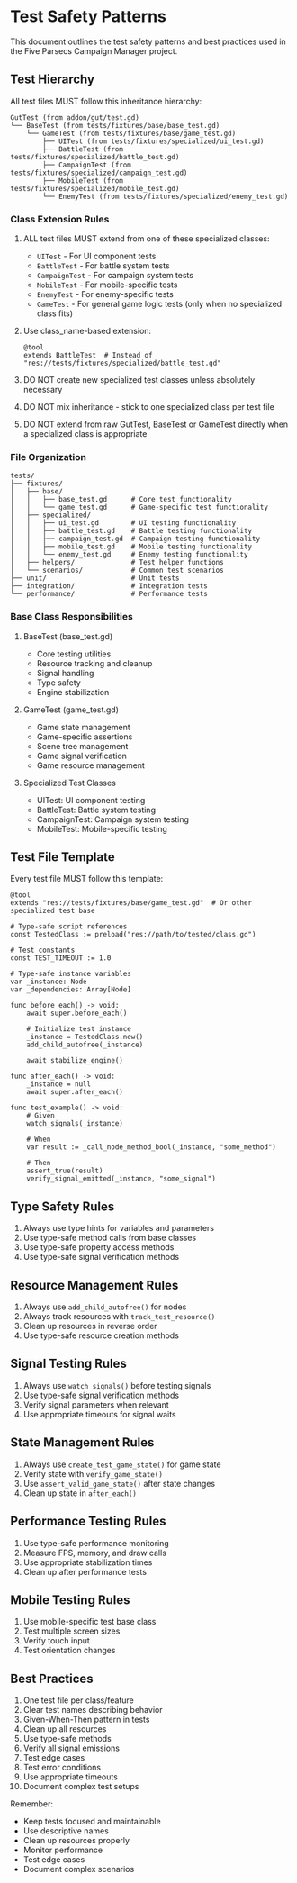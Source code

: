 # Test Safety Patterns

This document outlines the test safety patterns and best practices used in the Five Parsecs Campaign Manager project.

## Test Hierarchy

All test files MUST follow this inheritance hierarchy:

```gdscript
GutTest (from addon/gut/test.gd)
└── BaseTest (from tests/fixtures/base/base_test.gd)
    └── GameTest (from tests/fixtures/base/game_test.gd)
        ├── UITest (from tests/fixtures/specialized/ui_test.gd)
        ├── BattleTest (from tests/fixtures/specialized/battle_test.gd)
        ├── CampaignTest (from tests/fixtures/specialized/campaign_test.gd)
        ├── MobileTest (from tests/fixtures/specialized/mobile_test.gd)
        └── EnemyTest (from tests/fixtures/specialized/enemy_test.gd)
```

### Class Extension Rules

1. ALL test files MUST extend from one of these specialized classes:
   - `UITest` - For UI component tests
   - `BattleTest` - For battle system tests
   - `CampaignTest` - For campaign system tests
   - `MobileTest` - For mobile-specific tests
   - `EnemyTest` - For enemy-specific tests
   - `GameTest` - For general game logic tests (only when no specialized class fits)

2. Use class_name-based extension:
   ```gdscript
   @tool
   extends BattleTest  # Instead of "res://tests/fixtures/specialized/battle_test.gd"
   ```

3. DO NOT create new specialized test classes unless absolutely necessary
4. DO NOT mix inheritance - stick to one specialized class per test file
5. DO NOT extend from raw GutTest, BaseTest or GameTest directly when a specialized class is appropriate

### File Organization

```
tests/
├── fixtures/
│   ├── base/
│   │   ├── base_test.gd      # Core test functionality
│   │   └── game_test.gd      # Game-specific test functionality
│   ├── specialized/
│   │   ├── ui_test.gd        # UI testing functionality
│   │   ├── battle_test.gd    # Battle testing functionality
│   │   ├── campaign_test.gd  # Campaign testing functionality
│   │   ├── mobile_test.gd    # Mobile testing functionality
│   │   └── enemy_test.gd     # Enemy testing functionality
│   ├── helpers/              # Test helper functions
│   └── scenarios/            # Common test scenarios
├── unit/                     # Unit tests
├── integration/              # Integration tests
└── performance/              # Performance tests
```

### Base Class Responsibilities

1. BaseTest (base_test.gd)
   - Core testing utilities
   - Resource tracking and cleanup
   - Signal handling
   - Type safety
   - Engine stabilization

2. GameTest (game_test.gd)
   - Game state management
   - Game-specific assertions
   - Scene tree management
   - Game signal verification
   - Game resource management

3. Specialized Test Classes
   - UITest: UI component testing
   - BattleTest: Battle system testing
   - CampaignTest: Campaign system testing
   - MobileTest: Mobile-specific testing

## Test File Template

Every test file MUST follow this template:

```gdscript
@tool
extends "res://tests/fixtures/base/game_test.gd"  # Or other specialized test base

# Type-safe script references
const TestedClass := preload("res://path/to/tested/class.gd")

# Test constants
const TEST_TIMEOUT := 1.0

# Type-safe instance variables
var _instance: Node
var _dependencies: Array[Node]

func before_each() -> void:
    await super.before_each()
    
    # Initialize test instance
    _instance = TestedClass.new()
    add_child_autofree(_instance)
    
    await stabilize_engine()

func after_each() -> void:
    _instance = null
    await super.after_each()

func test_example() -> void:
    # Given
    watch_signals(_instance)
    
    # When
    var result := _call_node_method_bool(_instance, "some_method")
    
    # Then
    assert_true(result)
    verify_signal_emitted(_instance, "some_signal")
```

## Type Safety Rules

1. Always use type hints for variables and parameters
2. Use type-safe method calls from base classes
3. Use type-safe property access methods
4. Use type-safe signal verification methods

## Resource Management Rules

1. Always use `add_child_autofree()` for nodes
2. Always track resources with `track_test_resource()`
3. Clean up resources in reverse order
4. Use type-safe resource creation methods

## Signal Testing Rules

1. Always use `watch_signals()` before testing signals
2. Use type-safe signal verification methods
3. Verify signal parameters when relevant
4. Use appropriate timeouts for signal waits

## State Management Rules

1. Always use `create_test_game_state()` for game state
2. Verify state with `verify_game_state()`
3. Use `assert_valid_game_state()` after state changes
4. Clean up state in `after_each()`

## Performance Testing Rules

1. Use type-safe performance monitoring
2. Measure FPS, memory, and draw calls
3. Use appropriate stabilization times
4. Clean up after performance tests

## Mobile Testing Rules

1. Use mobile-specific test base class
2. Test multiple screen sizes
3. Verify touch input
4. Test orientation changes

## Best Practices

1. One test file per class/feature
2. Clear test names describing behavior
3. Given-When-Then pattern in tests
4. Clean up all resources
5. Use type-safe methods
6. Verify all signal emissions
7. Test edge cases
8. Test error conditions
9. Use appropriate timeouts
10. Document complex test setups

Remember:
- Keep tests focused and maintainable
- Use descriptive names
- Clean up resources properly
- Monitor performance
- Test edge cases
- Document complex scenarios
``` 